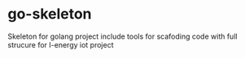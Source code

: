 # go-skeleton
Skeleton for golang project include tools for scafoding code with full strucure for I-energy iot project
